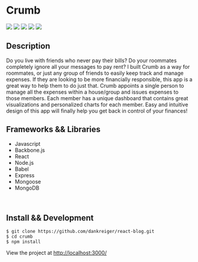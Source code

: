 <h1>Crumb</h1>
<img src="https://img.shields.io/npm/v/npm.svg" /> <img src="https://img.shields.io/github/release/qubyte/rubidium.svg" /> <img src="https://img.shields.io/github/issues-raw/badges/shields/website.svg" /> <img src="https://img.shields.io/david/expressjs/express.svg" /> <img src="https://img.shields.io/npm/l/express.svg" />

<!-- ![npm status](https://img.shields.io/npm/v/npm.svg)![github release](https://img.shields.io/github/release/qubyte/rubidium.svg)![issues](https://img.shields.io/github/issues-raw/badges/shields/website.svg)![dependencies](https://img.shields.io/david/expressjs/express.svg)![license](https://img.shields.io/npm/l/express.svg) -->

<h2>Description</h2>
Do you live with friends who never pay their bills? Do your roommates completely ignore all your messages to pay rent? I built Crumb as a way for roommates, or just any group of friends to easily keep track and manage expenses. If they are looking to be more financially responsible, this app is a great way to help them to do just that. Crumb appoints a single person to manage all the expenses within a house/group and issues expenses to those members. Each member has a unique dashboard that contains great visualizations and personalized charts for each member. Easy and intuitive design of this app will finally help you get back in control of your finances!
<br>
<h2>Frameworks && Libraries</h2>
<ul>
<li>Javascript</li>
<li>Backbone.js</li>
<li>React</li>
<li>Node.js</li>
<li>Babel</li>
<li>Express</li>
<li>Mongoose</li>
<li>MongoDB</li>
</ul>
<br>
<h2>Install && Development</h2>

```
$ git clone https://github.com/dankreiger/react-blog.git
$ cd crumb
$ npm install
```

View the project at <a href="http://localhost:3000/">http://localhost:3000/<a/>

